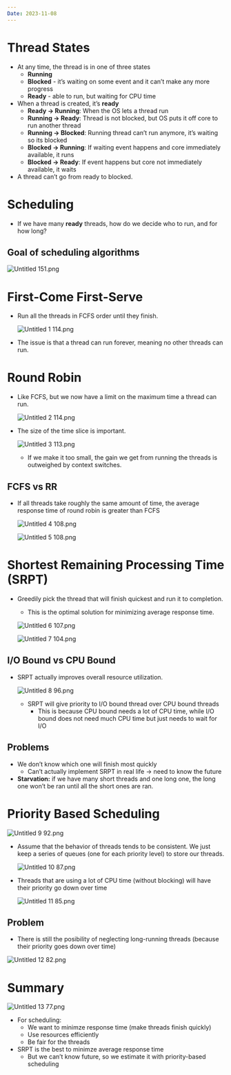 ```yaml
---
Date: 2023-11-08
---
```

# Thread States

- At any time, the thread is in one of three states
    - **Running**
    - **Blocked** - it’s waiting on some event and it can’t make any more progress
    - **Ready** - able to run, but waiting for CPU time
- When a thread is created, it’s **ready**
    - **Ready → Running**: When the OS lets a thread run
    - **Running → Ready**: Thread is not blocked, but OS puts it off core to run another thread
    - **Running → Blocked**: Running thread can’t run anymore, it’s waiting so its blocked
    - **Blocked → Running**: If waiting event happens and core immediately available, it runs
    - **Blocked → Ready**: If event happens but core not immediately available, it waits
- A thread can’t go from ready to blocked.

# Scheduling

- If we have many **ready** threads, how do we decide who to run, and for how long?

## Goal of scheduling algorithms

![Untitled 151.png](../../attachments/Untitled%20151.png)

# First-Come First-Serve

- Run all the threads in FCFS order until they finish.
    
    ![Untitled 1 114.png](../../attachments/Untitled%201%20114.png)
    
- The issue is that a thread can run forever, meaning no other threads can run.

# Round Robin

- Like FCFS, but we now have a limit on the maximum time a thread can run.
    
    ![Untitled 2 114.png](../../attachments/Untitled%202%20114.png)
    
- The size of the time slice is important.
    
    ![Untitled 3 113.png](../../attachments/Untitled%203%20113.png)
    
    - If we make it too small, the gain we get from running the threads is outweighed by context switches.

## FCFS vs RR

- If all threads take roughly the same amount of time, the average response time of round robin is greater than FCFS
    
    ![Untitled 4 108.png](../../attachments/Untitled%204%20108.png)
    
    ![Untitled 5 108.png](../../attachments/Untitled%205%20108.png)
    

# Shortest Remaining Processing Time (SRPT)

- Greedily pick the thread that will finish quickest and run it to completion.
    
    - This is the optimal solution for minimizing average response time.
    
    ![Untitled 6 107.png](../../attachments/Untitled%206%20107.png)
    
    ![Untitled 7 104.png](../../attachments/Untitled%207%20104.png)
    

## I/O Bound vs CPU Bound

- SRPT actually improves overall resource utilization.
    
    ![Untitled 8 96.png](../../attachments/Untitled%208%2096.png)
    
    - SRPT will give priority to I/O bound thread over CPU bound threads
        - This is because CPU bound needs a lot of CPU time, while I/O bound does not need much CPU time but just needs to wait for I/O

## Problems

- We don’t know which one will finish most quickly
    - Can’t actually implement SRPT in real life → need to know the future
- **Starvation:** if we have many short threads and one long one, the long one won’t be ran until all the short ones are ran.

# Priority Based Scheduling

![Untitled 9 92.png](../../attachments/Untitled%209%2092.png)

- Assume that the behavior of threads tends to be consistent. We just keep a series of queues (one for each priority level) to store our threads.
    
    ![Untitled 10 87.png](../../attachments/Untitled%2010%2087.png)
    
- Threads that are using a lot of CPU time (without blocking) will have their priority go down over time
    
    ![Untitled 11 85.png](../../attachments/Untitled%2011%2085.png)
    

## Problem

- There is still the posibility of neglecting long-running threads (because their priority goes down over time)

![Untitled 12 82.png](../../attachments/Untitled%2012%2082.png)

# Summary

![Untitled 13 77.png](../../attachments/Untitled%2013%2077.png)

- For scheduling:
    - We want to minimze response time (make threads finish quickly)
    - Use resources efficiently
    - Be fair for the threads
- SRPT is the best to minimze average response time
    - But we can’t know future, so we estimate it with priority-based scheduling